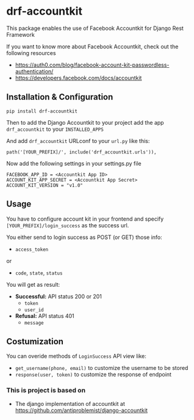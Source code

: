 # drf-accountkit
This package enables the use of Facebook Accountkit for Django Rest Framework

If you want to know more about Facebook Accountkit, check out the following resources
- https://auth0.com/blog/facebook-account-kit-passwordless-authentication/
- https://developers.facebook.com/docs/accountkit


## Installation & Configuration

	pip install drf-accountkit

Then to add the Django Accountkit to your project add the app `drf_accountkit` to your `INSTALLED_APPS`

And add `drf_accountkit` URLconf to your `url.py` like this:

    path('[YOUR_PREFIX]/', include('drf_accountkit.urls')),


Now add the following settings in your settings.py file


	FACEBOOK_APP_ID = <Accountkit App ID>
	ACCOUNT_KIT_APP_SECRET = <Accountkit App Secret>
	ACCOUNT_KIT_VERSION = "v1.0"

## Usage

You have to configure account kit in your frontend and specify `[YOUR_PREFIX]/login_success` as the success url.

You either send to login success as POST (or GET) those info:
- `access_token`

or

- `code`, `state`, `status`

You will get as result:
- **Successful:** API status 200 or 201
    - `token`
    - `user_id`
- **Refusal:** API status 401
    - `message`


## Costumization
You can overide methods of  `LoginSuccess` API view like:
 - `get_username(phone, email)` to customize the username to be stored
 - `response(user, token)` to customize the response of endpoint


### This is project is based on

- The django implementation of accountkit at https://github.com/antiproblemist/django-accountkit
